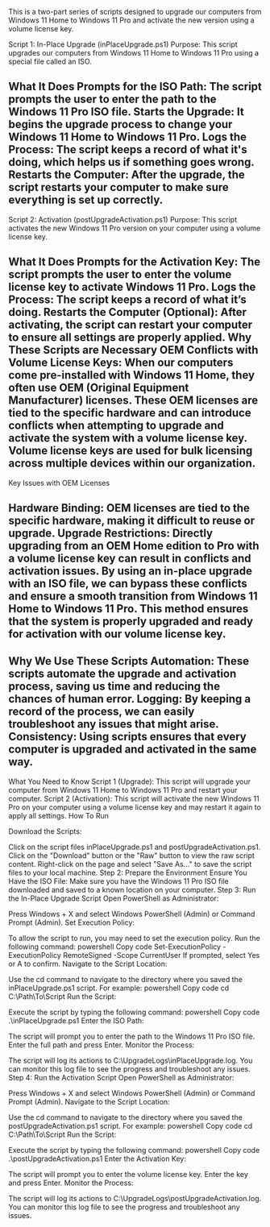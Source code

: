 This is a two-part series of scripts designed to upgrade our computers from Windows 11 Home to Windows 11 Pro and activate the new version using a volume license key.

Script 1: In-Place Upgrade (inPlaceUpgrade.ps1) 
Purpose: This script upgrades our computers from Windows 11 Home to Windows 11 Pro using a special file called an ISO.

What It Does
Prompts for the ISO Path: The script prompts the user to enter the path to the Windows 11 Pro ISO file.
Starts the Upgrade: It begins the upgrade process to change your Windows 11 Home to Windows 11 Pro. 
Logs the Process: The script keeps a record of what it's doing, which helps us if something goes wrong. 
Restarts the Computer: After the upgrade, the script restarts your computer to make sure everything is set up correctly.
----------------------------------------------------------------------------------------------------------------------------------------------------------------------------------------------------------------------------------------------------------------
Script 2: Activation (postUpgradeActivation.ps1)
Purpose: This script activates the new Windows 11 Pro version on your computer using a volume license key.

What It Does
Prompts for the Activation Key: The script prompts the user to enter the volume license key to activate Windows 11 Pro. Logs the Process: The script keeps a record of what it’s doing.
Restarts the Computer (Optional): After activating, the script can restart your computer to ensure all settings are properly applied.
Why These Scripts are Necessary OEM Conflicts with Volume License Keys: When our computers come pre-installed with Windows 11 Home, they often use OEM (Original Equipment Manufacturer) licenses. 
These OEM licenses are tied to the specific hardware and can introduce conflicts when attempting to upgrade and activate the system with a volume license key. Volume license keys are used for bulk licensing across multiple devices within our organization.
-----------------------------------------------------------------------------------------------------------------------------------------------------------------------------------------------------------------------------------------------------------------
Key Issues with OEM Licenses

Hardware Binding: OEM licenses are tied to the specific hardware, making it difficult to reuse or upgrade. Upgrade Restrictions: Directly upgrading from an OEM Home edition to Pro with a volume license key can result in conflicts and activation issues. 
By using an in-place upgrade with an ISO file, we can bypass these conflicts and ensure a smooth transition from Windows 11 Home to Windows 11 Pro. This method ensures that the system is properly upgraded and ready for activation with our volume license key.
------------------------------------------------------------------------------------------------------------------------------------------------------------------------------------------------------------------------------------------------------------------
Why We Use These Scripts 
Automation: These scripts automate the upgrade and activation process, saving us time and reducing the chances of human error.
Logging: By keeping a record of the process, we can easily troubleshoot any issues that might arise.
Consistency: Using scripts ensures that every computer is upgraded and activated in the same way.
-------------------------------------------------------------------------------------------------------------------------------------------------------------------------------------------------------------------------------------------------------------------
What You Need to Know
 Script 1 (Upgrade): This script will upgrade your computer from Windows 11 Home to Windows 11 Pro and restart your computer.
 Script 2 (Activation): This script will activate the new Windows 11 Pro on your computer using a volume license key and may restart it again to apply all settings.
How To Run

Download the Scripts:

Click on the script files inPlaceUpgrade.ps1 and postUpgradeActivation.ps1.
Click on the "Download" button or the "Raw" button to view the raw script content.
Right-click on the page and select "Save As..." to save the script files to your local machine.
Step 2: Prepare the Environment
Ensure You Have the ISO File:
Make sure you have the Windows 11 Pro ISO file downloaded and saved to a known location on your computer.
Step 3: Run the In-Place Upgrade Script
Open PowerShell as Administrator:

Press Windows + X and select Windows PowerShell (Admin) or Command Prompt (Admin).
Set Execution Policy:

To allow the script to run, you may need to set the execution policy. Run the following command:
powershell
Copy code
Set-ExecutionPolicy -ExecutionPolicy RemoteSigned -Scope CurrentUser
If prompted, select Yes or A to confirm.
Navigate to the Script Location:

Use the cd command to navigate to the directory where you saved the inPlaceUpgrade.ps1 script. For example:
powershell
Copy code
cd C:\Path\To\Script
Run the Script:

Execute the script by typing the following command:
powershell
Copy code
.\inPlaceUpgrade.ps1
Enter the ISO Path:

The script will prompt you to enter the path to the Windows 11 Pro ISO file. Enter the full path and press Enter.
Monitor the Process:

The script will log its actions to C:\UpgradeLogs\inPlaceUpgrade.log. You can monitor this log file to see the progress and troubleshoot any issues.
Step 4: Run the Activation Script
Open PowerShell as Administrator:

Press Windows + X and select Windows PowerShell (Admin) or Command Prompt (Admin).
Navigate to the Script Location:

Use the cd command to navigate to the directory where you saved the postUpgradeActivation.ps1 script. For example:
powershell
Copy code
cd C:\Path\To\Script
Run the Script:

Execute the script by typing the following command:
powershell
Copy code
.\postUpgradeActivation.ps1
Enter the Activation Key:

The script will prompt you to enter the volume license key. Enter the key and press Enter.
Monitor the Process:

The script will log its actions to C:\UpgradeLogs\postUpgradeActivation.log. You can monitor this log file to see the progress and troubleshoot any issues.
